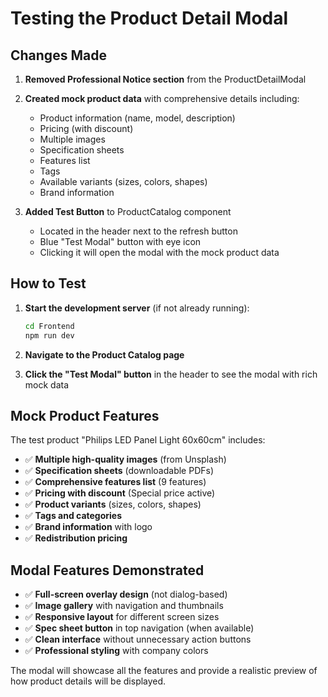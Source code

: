# Testing the Product Detail Modal

## Changes Made

1. **Removed Professional Notice section** from the ProductDetailModal
2. **Created mock product data** with comprehensive details including:
   - Product information (name, model, description)
   - Pricing (with discount)
   - Multiple images
   - Specification sheets
   - Features list
   - Tags
   - Available variants (sizes, colors, shapes)
   - Brand information

3. **Added Test Button** to ProductCatalog component
   - Located in the header next to the refresh button
   - Blue "Test Modal" button with eye icon
   - Clicking it will open the modal with the mock product data

## How to Test

1. **Start the development server** (if not already running):
   ```bash
   cd Frontend
   npm run dev
   ```

2. **Navigate to the Product Catalog page**

3. **Click the "Test Modal" button** in the header to see the modal with rich mock data

## Mock Product Features

The test product "Philips LED Panel Light 60x60cm" includes:

- ✅ **Multiple high-quality images** (from Unsplash)
- ✅ **Specification sheets** (downloadable PDFs)
- ✅ **Comprehensive features list** (9 features)
- ✅ **Pricing with discount** (Special price active)
- ✅ **Product variants** (sizes, colors, shapes)
- ✅ **Tags and categories**
- ✅ **Brand information** with logo
- ✅ **Redistribution pricing**

## Modal Features Demonstrated

- ✅ **Full-screen overlay design** (not dialog-based)
- ✅ **Image gallery** with navigation and thumbnails
- ✅ **Responsive layout** for different screen sizes
- ✅ **Spec sheet button** in top navigation (when available)
- ✅ **Clean interface** without unnecessary action buttons
- ✅ **Professional styling** with company colors

The modal will showcase all the features and provide a realistic preview of how product details will be displayed.
